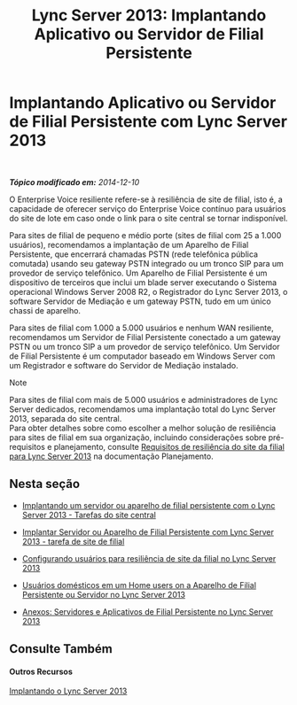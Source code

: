 ﻿---
title: 'Lync Server 2013: Implantando Aplicativo ou Servidor de Filial Persistente'
TOCTitle: Implantando Aplicativo ou Servidor de Filial Persistente
ms:assetid: cb780c14-dc5f-41ba-8092-f20ae905bd16
ms:mtpsurl: https://technet.microsoft.com/pt-br/library/Gg398849(v=OCS.15)
ms:contentKeyID: 49308123
ms.date: 05/19/2016
mtps_version: v=OCS.15
ms.translationtype: HT
---

# Implantando Aplicativo ou Servidor de Filial Persistente com Lync Server 2013

 

_**Tópico modificado em:** 2014-12-10_

O Enterprise Voice resiliente refere-se à resiliência de site de filial, isto é, a capacidade de oferecer serviço do Enterprise Voice contínuo para usuários do site de lote em caso onde o link para o site central se tornar indisponível.

Para sites de filial de pequeno e médio porte (sites de filial com 25 a 1.000 usuários), recomendamos a implantação de um Aparelho de Filial Persistente, que encerrará chamadas PSTN (rede telefônica pública comutada) usando seu gateway PSTN integrado ou um tronco SIP para um provedor de serviço telefônico. Um Aparelho de Filial Persistente é um dispositivo de terceiros que inclui um blade server executando o Sistema operacional Windows Server 2008 R2, o Registrador do Lync Server 2013, o software Servidor de Mediação e um gateway PSTN, tudo em um único chassi de aparelho.

Para sites de filial com 1.000 a 5.000 usuários e nenhum WAN resiliente, recomendamos um Servidor de Filial Persistente conectado a um gateway PSTN ou um tronco SIP a um provedor de serviço telefônico. Um Servidor de Filial Persistente é um computador baseado em Windows Server com um Registrador e software do Servidor de Mediação instalado.

> [!note]  
> Para sites de filial com mais de 5.000 usuários e administradores de Lync Server dedicados, recomendamos uma implantação total do Lync Server 2013, separada do site central.<br />Para obter detalhes sobre como escolher a melhor solução de resiliência para sites de filial em sua organização, incluindo considerações sobre pré-requisitos e planejamento, consulte <a href="lync-server-2013-branch-site-resiliency-requirements.md">Requisitos de resiliência do site da filial para Lync Server 2013</a> na documentação Planejamento.

## Nesta seção

  - [Implantando um servidor ou aparelho de filial persistente com o Lync Server 2013 - Tarefas do site central](lync-server-2013-deploying-a-survivable-branch-appliance-or-server-central-site-tasks.md)

  - [Implantar Servidor ou Aparelho de Filial Persistente com Lync Server 2013 - tarefa de site de filial](lync-server-2013-deploy-a-survivable-branch-appliance-or-server-branch-site-task.md)

  - [Configurando usuários para resiliência de site da filial no Lync Server 2013](lync-server-2013-configuring-users-for-branch-site-resiliency.md)

  - [Usuários domésticos em um Home users on a Aparelho de Filial Persistente ou Servidor no Lync Server 2013](lync-server-2013-home-users-on-a-survivable-branch-appliance-or-server.md)

  - [Anexos: Servidores e Aplicativos de Filial Persistente no Lync Server 2013](lync-server-2013-appendices-survivable-branch-appliances-and-servers.md)

## Consulte Também

#### Outros Recursos

[Implantando o Lync Server 2013](lync-server-2013-deploying-lync-server.md)

